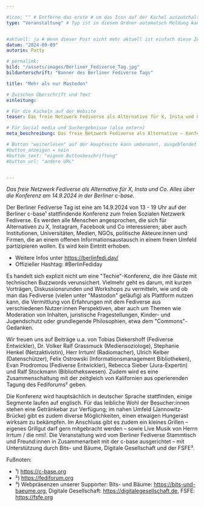 ```yaml
---

#icon: "" # Entferne das erste # um das Icon auf der Kachel auszuschalten
type: "Veranstaltung" # Typ ist in diesem Ordner automatsch Meldung kann aber hier überschrieben werden z.B. mit "Veröffentlichung" - der Typ erscheint in der Kachel über der Überschrift


#aktuell: ja # Wenn dieser Post nicht mehr aktuell ist einfach diese Zeile mit # am Anfang der Zeile auskommentieren
datum: "2024-09-09"
autorin: Patty

# permalink:
bild: "/assets/images/Berliner_Fediverse_Tag.jpg"
bildunterschrift: "Banner des Berliner Fediverse Tags"

title: "Mehr als nur Mastodon"

# Zwischen Überschrift und Text
einleitung: 

# Für die Kacheln auf der Website
teaser: Das freie Netzwerk Fediverse als Alternative für X, Insta und Co. Alles über die Konferenz am 14.9.2024 in der Berliner c-base.

# Für Social media und Suchergebnisse (also extern)
meta_beschreibung: Das freie Netzwerk Fediverse als Alternative – Konferenz am 14.9.2024

# Button "weiterlesen" auf der Hauptseite kann umbenannt, ausgeblendet und zu anderer z.B. Externer URL zeigen
#button_anzeigen = nein 
#button_text: "eigene Buttonbeschriftung"
#button_url: "andere URL"


---
```

<p><i>Das freie Netzwerk Fediverse als Alternative für X, Insta und Co. Alles über die Konferenz am 14.9.2024 in der Berliner c-base.</i></p>
Der Berliner Fediverse Tag ist eine am 14.9.2024 von 13 - 19 Uhr auf der Berliner c-base¹ stattfindende Konferenz zum freien Sozialen Netzwerk Fediverse. Es werden alle Menschen angesprochen, die sich für Alternativen zu X, Instagram, Facebook und Co interessieren; aber auch Institutionen, Universitäten, Medien, NGOs, politische Akteure:innen und Firmen, die an einem offenen Informationsaustausch in einem freien Umfeld partizipieren wollen. Es wird kein Eintritt erhoben.

 * Weitere Infos unter https://berlinfedi.day/
 * Offizieller Hashtag: #BerlinFediday

Es handelt sich explizit nicht um eine "Techie"-Konferenz, die ihre Gäste mit technischen Buzzwords verunsichert. Vielmehr geht es darum, mit kurzen Vorträgen, Diskussionsrunden und Workshops zu vermitteln, wie und ob man das Fediverse (vielen unter "Mastodon" geläufig) als Plattform nutzen kann, die Vermittlung von Erfahrungen mit dem Fediverse aus verschiedenen Nutzer:innen Perspektiven, aber auch um Themen wie Moderation von Inhalten, juristische Fragestellungen, Kinder- und Jugendschutz oder grundlegende Philosophien, etwa dem "Commons"-Gedanken.

Wir freuen uns auf Beiträge u.a. von Tobias Diekershoff (Fediverse Entwickler), Dr. Volker Ralf Grassmuck (Mediensoziologe), Stephanie Henkel (Netzaktivistin), Herr Irrtum! (Radiomacher), Ulrich Kelber (Datenschützer), Felix Ostrowski (Informationsmanagement Bibliotheken), Evan Prodromou (Fediverse Entwickler), Rebecca Sieber (Jura-Expertin) und Ralf Stockmann (Bibliothekswesen). Zudem wird es eine Zusammenschaltung mit der zeitgleich von Kalifornien aus operierenden Tagung des Fediforums² geben.

Die Konferenz wird hauptsächlich in deutscher Sprache stattfinden, einige Segmente laufen auf englisch. Für das leibliche Wohl der Besucher:innen stehen eine Getränkebar zur Verfügung; im nahen Umfeld (Jannowitz-Brücke) gibt es zudem diverse Möglichkeiten, einen etwaigen Hungerast wirksam zu bekämpfen. Im Anschluss gibt es zudem ein kleines Grillen – eigenes Grillgut darf gern mitgebracht werden – sowie Live Musik von Herrn Irrtum / die nmi!.
Die Veranstaltung wird vom Berliner Fediverse Stammtisch und Freund:innen in Zusammenarbeit mit der c-base ausgerichtet – mit Unterstützung durch Bits- und Bäume, Digitale Gesellschaft und der FSFE³.

Fußnoten:

 * ¹) https://c-base.org
 * ²) https://fediforum.org
 * ³) Webpräsenzen unserer Supporter: Bits- und Bäume: https://bits-und-baeume.org, Digitale Gesellschaft: https://digitalegesellschaft.de, FSFE: https://fsfe.org
